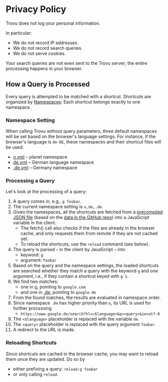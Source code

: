 # Privacy Policy

Trovu does not log your personal information.

In particular:

-   We do not record IP addresses.
-   We do not record search queries.
-   We do not serve cookies.

Your search queries are not even sent to the Trovu server;
the entire processing happens in your browser.

## How a Query is Processed

Every query is attempted to be matched with a shortcut.
Shortcuts are organized by [Namespaces](shortcuts/namespaces.md):
Each shortcut belongs exactly to one namespace.

### Namespace Setting

When calling Trovu without query parameters, three default namespaces will be set based on the browser's language settings.
For instance, if the browser's language is `de-DE`, these namespaces and their shortcut files will be used:

-   [o.yml](https://github.com/trovu/trovu/tree/master/data/shortcuts/o.yml) – planet namespace
-   [de.yml](https://github.com/trovu/trovu/tree/master/data/shortcuts/de.yml) – German language namespace
-   [.de.yml](https://github.com/trovu/trovu/tree/master/data/shortcuts/.de.yml) – Germany namespace

### Processing a Query

Let's look at the processing of a query:

1. A query comes in, e.g., `g foobar`.
2. The current namespace setting is `o,de,.de`.
3. Given the namespaces, all the shortcuts are fetched from a [precompiled JSON file](/data.json) (based on the [data in the GitHub repo](https://github.com/trovu/trovu/tree/master/data/shortcuts)) into a JavaScript variable in the client.
    - The fetch() call also checks if the files are already in the browser cache, and only requests them from remote if they are not cached yet.
    - To reload the shortcuts, use the `reload` command (see below).
4. The query is parsed – in the client by JavaScript – into
    - keyword: `g`
    - argument: `foobar`
5. Based on the query and the namespace settings, the loaded shortcuts are searched whether they match a query with the keyword `g` and one argument, i.e., if they contain a shortcut keyed with `g 1`.
6. We find two matches:
    - one in [o](https://github.com/trovu/trovu/tree/master/data/shortcuts/o.yml), pointing to `google.com`
    - and one in [.de](https://github.com/trovu/trovu/tree/master/data/shortcuts/.de.yml), pointing to `google.de`
7. From the found matches, the results are evaluated in namespace order.
8. Since namespace `.de` has higher priority than `o`, its URL is used for further processing
    - `https://www.google.de/search?hl=<$language>&q=<query>&ie=utf-8`
9. The `<$language>` placeholder is replaced with the variable `de`.
10. The `<query>` placeholder is replaced with the query argument `foobar`.
11. A redirect to the URL is made.

### Reloading Shortcuts

Since shortcuts are cached in the browser cache, you may want to reload them once they are updated.
Do so by

-   either prefixing a query: `reload:g foobar`
-   or only calling `reload`.

